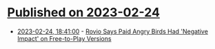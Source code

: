 # [Published on 2023-02-24](index.md)

* [2023-02-24, 18:41:00](https://tech.slashdot.org/story/23/02/24/1733231/rovio-says-paid-angry-birds-had-negative-impact-on-free-to-play-versions?utm_source=rss1.0mainlinkanon&utm_medium=feed) - [Rovio Says Paid Angry Birds Had 'Negative Impact' on Free-to-Play Versions](https://tech.slashdot.org/story/23/02/24/1733231/rovio-says-paid-angry-birds-had-negative-impact-on-free-to-play-versions?utm_source=rss1.0mainlinkanon&utm_medium=feed)
